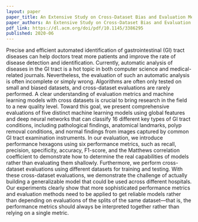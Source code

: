```yaml
---
layout: paper
paper_title: An Extensive Study on Cross-Dataset Bias and Evaluation Metrics Interpretation for Machine Learning Applied to Gastrointestinal Tract Abnormality Classification
paper_authors: An Extensive Study on Cross-Dataset Bias and Evaluation Metrics Interpretation for Machine Learning Applied to Gastrointestinal Tract Abnormality Classification
pdf_link: https://dl.acm.org/doi/pdf/10.1145/3386295
published: 2020-06
---
```


Precise and efficient automated identification of gastrointestinal (GI) tract diseases can help doctors treat more patients and improve the rate of disease detection and identification. Currently, automatic analysis of diseases in the GI tract is a hot topic in both computer science and medical-related journals. Nevertheless, the evaluation of such an automatic analysis is often incomplete or simply wrong. Algorithms are often only tested on small and biased datasets, and cross-dataset evaluations are rarely performed. A clear understanding of evaluation metrics and machine learning models with cross datasets is crucial to bring research in the field to a new quality level. Toward this goal, we present comprehensive evaluations of five distinct machine learning models using global features and deep neural networks that can classify 16 different key types of GI tract conditions, including pathological findings, anatomical landmarks, polyp removal conditions, and normal findings from images captured by common GI tract examination instruments. In our evaluation, we introduce performance hexagons using six performance metrics, such as recall, precision, specificity, accuracy, F1-score, and the Matthews correlation coefficient to demonstrate how to determine the real capabilities of models rather than evaluating them shallowly. Furthermore, we perform cross-dataset evaluations using different datasets for training and testing. With these cross-dataset evaluations, we demonstrate the challenge of actually building a generalizable model that could be used across different hospitals. Our experiments clearly show that more sophisticated performance metrics and evaluation methods need to be applied to get reliable models rather than depending on evaluations of the splits of the same dataset—that is, the performance metrics should always be interpreted together rather than relying on a single metric.